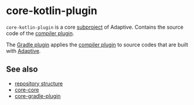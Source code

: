 # core-kotlin-plugin

`core-kotlin-plugin` is a core [subproject](def://) of Adaptive. Contains the source code of 
the [compiler plugin](def://).

The [Gradle plugin](def://) applies the [compiler plugin](def://) to source codes that are built with [Adaptive](def://).

## See also

- [repository structure](guide://)
- [core-core](def://)
- [core-gradle-plugin](def://)